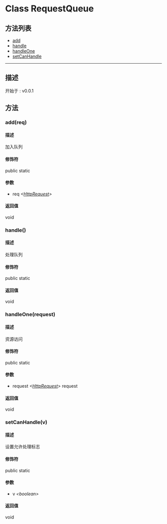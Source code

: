# Class RequestQueue
## 方法列表
+ [add](#METHOD_add)
+ [handle](#METHOD_handle)
+ [handleOne](#METHOD_handleOne)
+ [setCanHandle](#METHOD_setCanHandle)
  
---
## 描述
<font class="since">开始于 : v0.0.1</font>  
  
## 方法
### <a id="METHOD_add">add(req)</a>
#### 描述
加入队列  
#### 修饰符
<font class="modifier">public  static</font>  
#### 参数
+ req *&lt;<font class='datatype'>[HttpRequest](HttpRequest)</font>&gt;* 
  
#### 返回值
void  
### <a id="METHOD_handle">handle()</a>
#### 描述
处理队列  
#### 修饰符
<font class="modifier">public  static</font>  
#### 返回值
void  
### <a id="METHOD_handleOne">handleOne(request)</a>
#### 描述
资源访问  
#### 修饰符
<font class="modifier">public  static</font>  
#### 参数
+ request *&lt;<font class='datatype'>[HttpRequest](HttpRequest)</font>&gt;*   request
  
#### 返回值
void  
### <a id="METHOD_setCanHandle">setCanHandle(v)</a>
#### 描述
设置允许处理标志  
#### 修饰符
<font class="modifier">public  static</font>  
#### 参数
+ v *&lt;<font class='datatype'>boolean</font>&gt;* 
  
#### 返回值
void  
